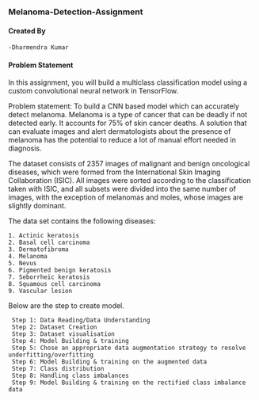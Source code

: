 ### Melanoma-Detection-Assignment

#### Created By

    -Dharmendra Kumar

#### Problem Statement

In this assignment, you will build a multiclass classification model using a custom convolutional neural network in TensorFlow. 

Problem statement: To build a CNN based model which can accurately detect melanoma. Melanoma is a type of cancer that can be deadly if not detected early. It accounts for 75% of skin cancer deaths. A solution that can evaluate images and alert dermatologists about the presence of melanoma has the potential to reduce a lot of manual effort needed in diagnosis.

The dataset consists of 2357 images of malignant and benign oncological diseases, which were formed from the International Skin Imaging Collaboration (ISIC). All images were sorted according to the classification taken with ISIC, and all subsets were divided into the same number of images, with the exception of melanomas and moles, whose images are slightly dominant.


The data set contains the following diseases:

    1. Actinic keratosis
    2. Basal cell carcinoma
    3. Dermatofibroma
    4. Melanoma
    5. Nevus
    6. Pigmented benign keratosis
    7. Seborrheic keratosis
    8. Squamous cell carcinoma
    9. Vascular lesion
    
Below are the step to create model.

     Step 1: Data Reading/Data Understanding
     Step 2: Dataset Creation
     Step 3: Dataset visualisation
     Step 4: Model Building & training
     Step 5: Chose an appropriate data augmentation strategy to resolve underfitting/overfitting 
     Step 6: Model Building & training on the augmented data
     Step 7: Class distribution
     Step 8: Handling class imbalances
     Step 9: Model Building & training on the rectified class imbalance data

